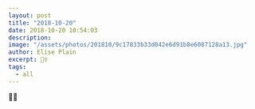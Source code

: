 ```yaml
---
layout: post
title: "2018-10-20"
date: 2018-10-20 10:54:03
description: 
image: "/assets/photos/201810/9c17833b33d042e6d91b8e6087128a13.jpg"
author: Elise Plain
excerpt: 💂‍♀️
tags: 
  - all
---
```


💂‍♀️
<p></p>
